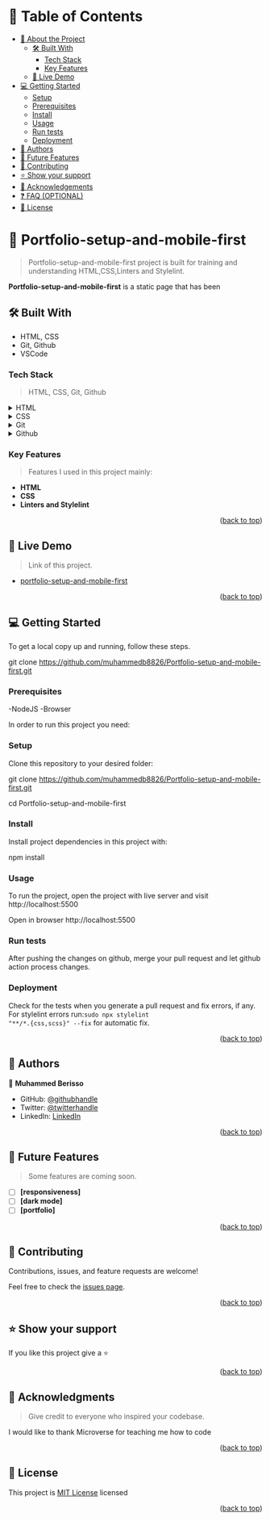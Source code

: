<a name="readme-top"></a>

<!-- TABLE OF CONTENTS -->

# 📗 Table of Contents

- [📖 About the Project](#about-project)
  - [🛠 Built With](#built-with)
    - [Tech Stack](#tech-stack)
    - [Key Features](#key-features)
  - [🚀 Live Demo](#live-demo)
- [💻 Getting Started](#getting-started)
  - [Setup](#setup)
  - [Prerequisites](#prerequisites)
  - [Install](#install)
  - [Usage](#usage)
  - [Run tests](#run-tests)
  - [Deployment](#triangular_flag_on_post-deployment)
- [👥 Authors](#authors)
- [🔭 Future Features](#future-features)
- [🤝 Contributing](#contributing)
- [⭐️ Show your support](#support)
- [🙏 Acknowledgements](#acknowledgements)
- [❓ FAQ (OPTIONAL)](#faq)
- [📝 License](#license)

<!-- PROJECT DESCRIPTION -->

# 📖 Portfolio-setup-and-mobile-first <a name="about-project"></a>

> Portfolio-setup-and-mobile-first project is built for training and understanding HTML,CSS,Linters and Stylelint.

**Portfolio-setup-and-mobile-first** is a static page that has been

## 🛠 Built With <a name="built-with"></a>
- HTML, CSS
- Git, Github
- VSCode

### Tech Stack <a name="tech-stack"></a>

> HTML,
> CSS,
> Git,
> Github

<details>
  <summary>HTML</summary>
  <ul>
    <li><a href="https://www.w3schools.com/html/">HTML COURSE</a></li>
  </ul>
</details>

<details>
  <summary>CSS</summary>
  <ul>
    <li><a href="https://www.w3schools.com/css/">CSS Course</a></li>
  </ul>
</details>

<details>
<summary>Git</summary>
  <ul>
    <li><a href="https://git-scm.com/">Learn about git</a></li>
  </ul>
</details>

<details>
<summary>Github</summary>
  <ul>
    <li><a href="https://github.com/">Learn about git</a></li>
  </ul>
</details>

<!-- Features -->

### Key Features <a name="key-features"></a>

> Features I used in this project mainly:

- **HTML**
- **CSS**
- **Linters and Stylelint**

<p align="right">(<a href="#readme-top">back to top</a>)</p>

<!-- LIVE DEMO -->

## 🚀 Live Demo <a name="live-demo"></a>

> Link of this project.

- [portfolio-setup-and-mobile-first](https://github.com/muhammedb8826/Portfolio-setup-and-mobile-first)

<p align="right">(<a href="#readme-top">back to top</a>)</p>

<!-- GETTING STARTED -->

## 💻 Getting Started <a name="getting-started"></a>







To get a local copy up and running, follow these steps.

git clone https://github.com/muhammedb8826/Portfolio-setup-and-mobile-first.git

### Prerequisites

-NodeJS
-Browser

In order to run this project you need:

### Setup

Clone this repository to your desired folder:

git clone https://github.com/muhammedb8826/Portfolio-setup-and-mobile-first.git

cd Portfolio-setup-and-mobile-first

### Install

Install project dependencies in this project with:

  npm install
  
### Usage

To run the project, open the project with live server and visit http://localhost:5500

Open in browser
http://localhost:5500

### Run tests

After pushing the changes on github, merge your pull request and let github action process changes.

### Deployment

Check for the tests when you generate a pull request and fix errors, if any.
For stylelint errors run:<code>sudo npx stylelint "**/*.{css,scss}" --fix</code> for automatic fix.

<p align="right">(<a href="#readme-top">back to top</a>)</p>

<!-- AUTHORS -->

## 👥 Authors <a name="authors"></a>



👤 **Muhammed Berisso**

- GitHub: [@githubhandle](https://github.com/muhammedb8826)
- Twitter: [@twitterhandle](https://twitter.com/muhammedb8826)
- LinkedIn: [LinkedIn](https://www.linkedin.com/in/muhammed-berisso-a60783226/)

<p align="right">(<a href="#readme-top">back to top</a>)</p>

<!-- FUTURE FEATURES -->

## 🔭 Future Features <a name="future-features"></a>

> Some features are coming soon.

- [ ] **[responsiveness]**
- [ ] **[dark mode]**
- [ ] **[portfolio]**

<p align="right">(<a href="#readme-top">back to top</a>)</p>

<!-- CONTRIBUTING -->

## 🤝 Contributing <a name="contributing"></a>

Contributions, issues, and feature requests are welcome!

Feel free to check the [issues page](https://github.com/muhammedb8826/Portfolio-setup-and-mobile-first/issues).

<p align="right">(<a href="#readme-top">back to top</a>)</p>

<!-- SUPPORT -->

## ⭐️ Show your support <a name="support"></a>

If you like this project give a ⭐️

<p align="right">(<a href="#readme-top">back to top</a>)</p>

<!-- ACKNOWLEDGEMENTS -->

## 🙏 Acknowledgments <a name="acknowledgements"></a>

> Give credit to everyone who inspired your codebase.

I would like to thank Microverse for teaching me how to code

<p align="right">(<a href="#readme-top">back to top</a>)</p>


<!-- LICENSE -->

## 📝 License <a name="license"></a>

This project is [MIT License](https://github.com/muhammedb8826/Portfolio-setup-and-mobile-first/blob/portfolio-header-section/LICENSE.md) licensed

<p align="right">(<a href="#readme-top">back to top</a>)</p>
